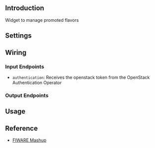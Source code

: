 ## Introduction

Widget to manage promoted flavors

## Settings

## Wiring

### Input Endpoints

- `authentication`: Receives the openstack token from the OpenStack Authentication Operator

### Output Endpoints

## Usage

## Reference

- [FIWARE Mashup](https://mashup.lab.fiware.org/)
